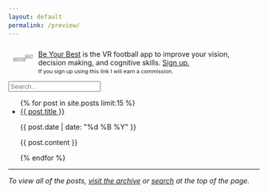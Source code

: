 ```yaml
---
layout: default
permalink: /preview/
---
```


<style>
    #cookie-notice { font-weight: 900; font-size: 1rem; padding: 0.5rem 1rem; display: none; text-align: center; position: fixed; bottom: 0; width: calc(100% - 2rem); background: #222; color: rgba(255,255,255,0.8); z-index: 9000;}
    #cookie-notice a {display: inline-block; cursor: pointer; margin-left: 0.5rem;}
    @media (max-width: 767px) {
        #cookie-notice span {display: block; padding-top: 3px; margin-bottom: 1rem;}
        #cookie-notice .btn a {position: relative; bottom: 4px;}
    }
</style>
<div id="cookie-notice">
    <span>This site uses cookies. By continuing to use this website, you agree to their use. <a href="https://tacticsjournal.com/privacy/" >Privacy Policy</a></span>
    <a id="cookie-notice-accept" class="btn btn-primary btn-sm .button">Accept</a>
</div>

<script>
    function createCookie(name, value, days) {
        var expires = "";
        if (days) { 
            var date = new Date();
            date.setTime(date.getTime() + (days * 24 * 60 * 60 * 1000));
            expires = "; expires=" + date.toUTCString();
        }
        document.cookie = name + "=" + value + expires + "; path=/";
    }

    function readCookie(name) {
        var nameEQ = name + "=";
        var ca = document.cookie.split(';');
        for(var i = 0; i < ca.length; i++) {
            var c = ca[i];
            while (c.charAt(0) == ' ') c = c.substring(1, c.length);
            if (c.indexOf(nameEQ) == 0) return c.substring(nameEQ.length, c.length);
        }
        return null;
    }

    if (readCookie('cookie-notice-dismissed') !== 'true') {
        document.getElementById('cookie-notice').style.display = 'block';
    }

    document.getElementById('cookie-notice-accept').addEventListener("click", function() {
        createCookie('cookie-notice-dismissed', 'true', 180);
        document.getElementById('cookie-notice').style.display = 'none';
        location.reload();
    });
</script>
 
<div style="display: flex; align-items: center; padding: 10px; margin-bottom: 5px;">
    <img src="
https://raw.githubusercontent.com/kyleboas/images/main/uploads/2024/07/30/Image-30Jul2024_01:02:42.png" alt="Image" style="width: 40px; margin-right: 10px;">
    <p style="font-size: 14px; margin: 0;">
        <a href="https://youtu.be/A_CPkCktBTQ?si=HsHuvxVcCnBy8_eb">Be Your Best</a> is the VR football app to improve your vision, decision making, and cognitive skills. <a href="https://www.portal.beyourbest.com/?via=tacticsjournal">Sign up.</a>
    </p>
</div>
<p style="margin-top: -15px; margin-left: 60px; font-size:13px;"><small>If you sign up using this link I will earn a commission.</small></p>

<div class="searchInput">
  <div id="search-criteria-container">
    <input type="text" id="search-input" placeholder="Search...">
  </div>
  <p id="p-result-count" style="margin-top: 0px;"><span id="result-count"></span></p>
  <div class="resultBox">
    <!-- here list are inserted from javascript -->
  </div>
</div>

<ul id="post-list">
  {% for post in site.posts limit:15 %}
    <li class="post-item initial-post">
      <a href="{{ post.link | default: post.url }}" target="_blank" class="long-title">{{ post.title }}</a>
      <p class="post-date">{{ post.date | date: "%d %B %Y" }}</p>
      <p>{{ post.content }}</p>
    </li>
  {% endfor %}
</ul>

<hr>

<p><em>To view all of the posts, <a href="https://tacticsjournal.com/archive/">visit the archive</a> or <a href="https://tacticsjournal.com/#top">search</a> at the top of the page.</em></p>

<style>

.tag {
  display: inline-block;
  background-color: #e0e0e0;
  border-radius: 5px;
  padding: 5px 10px;
  margin-right: 5px;
  margin-bottom: 5px;
  font-size: 14px;
}

.tag .remove-tag {
  margin-left: 10px;
  cursor: pointer;
  color: #ff0000;
}

</style>

<script>
  window.addEventListener("DOMContentLoaded", function() {
    var queryString = window.location.search;
    var urlParams = new URLSearchParams(queryString);
    var searchQuery = urlParams.get("search");

    if (searchQuery) {
      var searchInput = document.getElementById("search-input");
      searchInput.value = searchQuery;
      searchInput.dispatchEvent(new Event("input"));
    }
  });
</script>

<script src="/js/search-test-test.js"></script>
<script src="/js/suggest.js"></script>